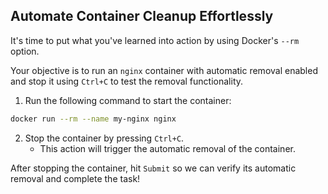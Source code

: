 ## Automate Container Cleanup Effortlessly

It's time to put what you've learned into action by using Docker's `--rm` option.

Your objective is to run an `nginx` container with automatic removal enabled and stop it using `Ctrl+C` to test the removal functionality.

1. Run the following command to start the container:

```Bash
docker run --rm --name my-nginx nginx
```

2. Stop the container by pressing `Ctrl+C`.
    - This action will trigger the automatic removal of the container.

After stopping the container, hit `Submit` so we can verify its automatic removal and complete the task!